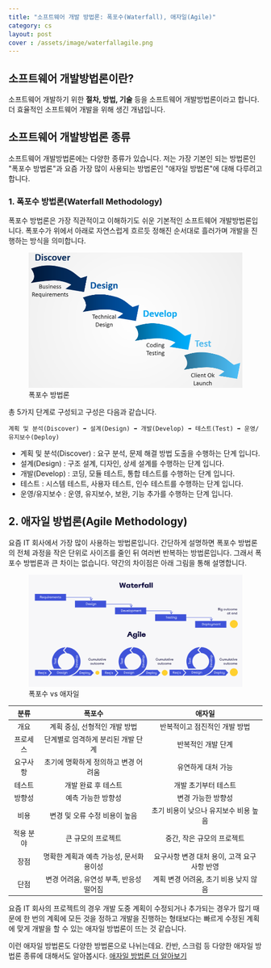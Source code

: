 ```yaml
---
title: "소프트웨어 개발 방법론: 폭포수(Waterfall), 애자일(Agile)"
category: cs
layout: post
cover : /assets/image/waterfallagile.png
---
```



## 소프트웨어 개발방법론이란?

소프트웨어 개발하기 위한 **절차, 방법, 기술** 등을 소프트웨어 개발방법론이라고 합니다. 더 효율적인 소프트웨어 개발을 위해 생긴 개념입니다.

## 소프트웨어 개발방법론 종류
소프트웨어 개발방법론에는 다양한 종류가 있습니다. 저는 가장 기본인 되는 방법론인 "폭포수 방법론"과 요즘 가장 많이 사용되는 방법론인 "애자일 방법론"에 대해 다루려고 합니다.

### 1. 폭포수 방법론(Waterfall Methodology)
폭포수 방법론은 가장 직관적이고 이해하기도 쉬운 기본적인 소프트웨어 개발방법론입니다. 폭포수가 위에서 아래로 자연스럽게 흐르듯 정해진 순서대로 흘러가며 개발을 진행하는 방식을 의미합니다.
<figure>
<img src="/assets/image/waterfall.png" alt="폭포수 방법론">
<figcaption>폭포수 방법론</figcaption>
</figure>

총 5가지 단계로 구성되고 구성은 다음과 같습니다.

`계획 및 분석(Discover) ➡️ 설계(Design) ➡️ 개발(Develop) ➡️ 테스트(Test) ➡️ 운영/유지보수(Deploy)`

- 계획 및 분석(Discover) :	요구 분석, 문제 해결 방법 도출을 수행하는 단계 입니다.
- 설계(Design) :	구조 설계, 디자인, 상세 설계를 수행하는 단계 입니다.
- 개발(Develop) :	코딩, 모듈 테스트, 통합 테스트를 수행하는 단계 입니다.
- 테스트 :	시스템 테스트, 사용자 테스트, 인수 테스트를 수행하는 단계 입니다.
- 운영/유지보수 :    운영, 유지보수, 보완, 기능 추가를 수행하는 단계 입니다.

## 2. 애자일 방법론(Agile Methodology)
요즘 IT 회사에서 가장 많이 사용하는 방법론입니다. 간단하게 설명하면 폭포수 방법론의 전체 과정을 작은 단위로 사이즈를 줄인 뒤 여러번 반복하는 방법론입니다. 그래서 폭포수 방법론과 큰 차이는 없습니다. 약간의 차이점은 아래 그림을 통해 설명합니다.

<figure>
<img src="/assets/image/waterfallagile.png" alt="폭포수 vs 애자일">
<figcaption>폭포수 vs 애자일</figcaption>
</figure>


<div class="table-wrapper" markdown="block">

|분류|폭포수|애자일|
|:-:|:-:|:-:|
|개요|계획 중심, 선형적인 개발 방법|반복적이고 점진적인 개발 방법|
|프로세스|단계별로 엄격하게 분리된 개발 단계|반복적인 개발 단계|
|요구사항|초기에 명확하게 정의하고 변경 어려움|유연하게 대처 가능|
|테스트|개발 완료 후 테스트|개발 초기부터 테스트|
|방향성|예측 가능한 방향성|	변경 가능한 방향성|
|비용|변경 및 오류 수정 비용이 높음|초기 비용이 낮으나 유지보수 비용 높음|
|적용 분야|	큰 규모의 프로젝트|중간, 작은 규모의 프로젝트|
|장점|명확한 계획과 예측 가능성, 문서화 용이성|요구사항 변경 대처 용이, 고객 요구사항 반영|
|단점|변경 어려움, 유연성 부족, 반응성 떨어짐|계획 변경 어려움, 초기 비용 낮지 않음|

</div>


요즘 IT 회사의 프로젝트의 경우 개발 도중 계획이 수정되거나 추가되는 경우가 많기 때문에 한 번의 계획에 모든 것을 정하고 개발을 진행하는 형태보다는 빠르게 수정된 계획에 맞게 개발을 할 수 있는 애자일 방법론이 뜨는 것 같습니다.

이런 애자일 방법론도 다양한 방법론으로 나뉘는데요. 칸반, 스크럼 등 다양한 애자일 방법론 종류에 대해서도 알아봅시다. [애자일 방법론 더 알아보기](https:shindonghyeo.github.io/)